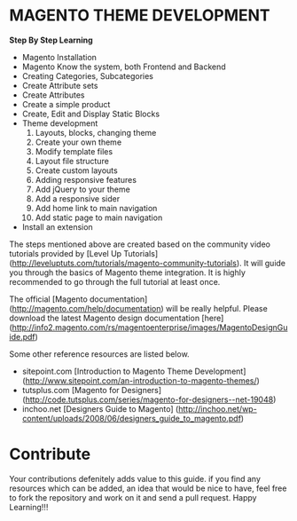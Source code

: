 # MAGENTO THEME DEVELOPMENT
**Step By Step Learning** 

*   Magento Installation
*   Magento Know the system, both Frontend and Backend
*   Creating Categories, Subcategories
*   Create Attribute sets
*   Create Attributes
*   Create a simple product
*   Create, Edit and Display Static Blocks
*   Theme development
    1.  Layouts, blocks, changing theme
    2.  Create your own theme
    3.  Modify template files
    4.  Layout file structure
    5.  Create custom layouts
    6.  Adding responsive features
    7.  Add jQuery to your theme
    8.  Add a responsive sider
    9.  Add home link to main navigation
    10. Add static page to main navigation
*   Install an extension

The steps mentioned above are created based on the community video tutorials provided by [Level Up Tutorials] (http://leveluptuts.com/tutorials/magento-community-tutorials). It will guide you through the basics of Magento theme integration. It is highly recommended to go through the full tutorial at least once.  

The official [Magento documentation] (http://magento.com/help/documentation) will be really helpful. Please download the latest Magento design documentation [here] (http://info2.magento.com/rs/magentoenterprise/images/MagentoDesignGuide.pdf)

Some other reference resources are listed below.

 * sitepoint.com [Introduction to Magento Theme Development] (http://www.sitepoint.com/an-introduction-to-magento-themes/) 
 * tutsplus.com [Magento for Designers] (http://code.tutsplus.com/series/magento-for-designers--net-19048) 
 * inchoo.net [Designers Guide to Magento] (http://inchoo.net/wp-content/uploads/2008/06/designers_guide_to_magento.pdf) 
 
# Contribute
Your contributions defenitely adds value to this guide. if you find any resources which can be added, an idea that would be nice to have, feel free to fork the repository and work on it and send a pull request. Happy Learning!!! 
